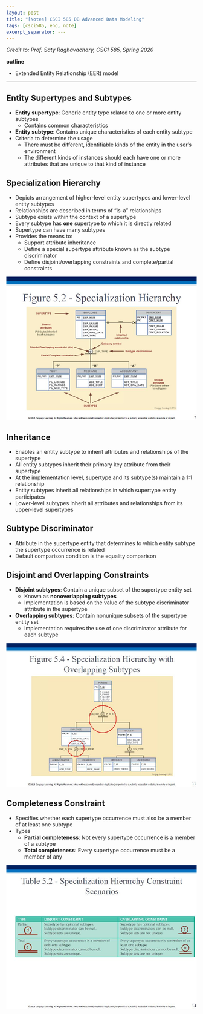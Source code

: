 ```yaml
---
layout: post
title: "[Notes] CSCI 585 DB Advanced Data Modeling"
tags: [csci585, eng, note]
excerpt_separator: ---
---
```


*Credit to: Prof. Saty Raghavachary, CSCI 585, Spring 2020*


**outline**
- Extended Entity Relationship (EER) model

---

## Entity Supertypes and Subtypes

- **Entity supertype**: Generic entity type related to one or more entity subtypes
  - Contains common characteristics
- **Entity subtype**: Contains unique characteristics of each entity subtype
- Criteria to determine the usage
  - There must be different, identifiable kinds of the entity in the user’s environment
  - The different kinds of instances should each have one or more attributes that are unique to that kind of instance

## Specialization Hierarchy

- Depicts arrangement of higher-level entity supertypes and lower-level entity subtypes
- Relationships are described in terms of “is-a” relationships
- Subtype exists within the context of a supertype
- Every subtype has **one** supertype to which it is directly related
- Supertype can have many subtypes
- Provides the means to:
  - Support attribute inheritance
  - Define a special supertype attribute known as the subtype discriminator
  - Define disjoint/overlapping constraints and complete/partial constraints

![Figure 5.2 - Specialization Hierarchy](/assets/img/585_note_5_52.jpg)


## Inheritance
- Enables an entity subtype to inherit attributes and relationships of the supertype
- All entity subtypes inherit their primary key attribute from their supertype
- At the implementation level, supertype and its subtype(s) maintain a 1:1 relationship
- Entity subtypes inherit all relationships in which supertype entity participates
- Lower-level subtypes inherit all attributes and relationships from its upper-level supertypes
  

## Subtype Discriminator
- Attribute in the supertype entity that determines to which entity subtype the supertype occurrence is related
- Default comparison condition is the equality comparison

## Disjoint and Overlapping Constraints
- **Disjoint subtypes**: Contain a unique subset of the supertype entity set
  - Known as **nonoverlapping subtypes**
  - Implementation is based on the value of the subtype discriminator attribute in the supertype
- **Overlapping subtypes**: Contain nonunique subsets of the supertype entity set
  - Implementation requires the use of one discriminator attribute for each subtype

![Figure 5.4 - Specialization Hierarchy with Overlapping Subtypes](/assets/img/585_note_5_54.jpg)


## Completeness Constraint
- Specifies whether each supertype occurrence must also be a member of at least one subtype
- Types
  - **Partial completeness**: Not every supertype occurrence is a member of a subtype
  - **Total completeness**: Every supertype occurrence must be a member of any 

![Table 5.2 - Specialization Hierarchy Constraint Scenarios](/assets/img/585_note_5_521.jpg)
